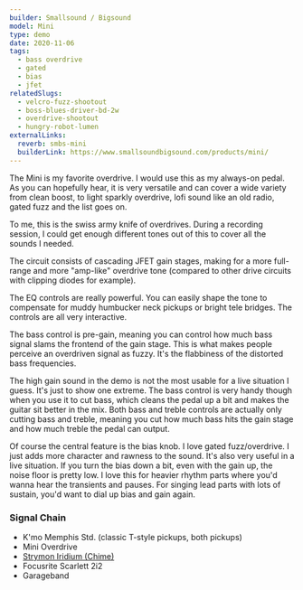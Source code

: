 ```yaml
---
builder: Smallsound / Bigsound
model: Mini
type: demo
date: 2020-11-06
tags:
  - bass overdrive
  - gated
  - bias
  - jfet
relatedSlugs:
  - velcro-fuzz-shootout
  - boss-blues-driver-bd-2w
  - overdrive-shootout
  - hungry-robot-lumen
externalLinks:
  reverb: smbs-mini
  builderLink: https://www.smallsoundbigsound.com/products/mini/
---
```


The Mini is my favorite overdrive. I would use this as my always-on pedal. As you can hopefully hear, it is very versatile and can cover a wide variety from clean boost, to light sparkly overdrive, lofi sound like an old radio, gated fuzz and the list goes on.

To me, this is the swiss army knife of overdrives. During a recording session, I could get enough different tones out of this to cover all the sounds I needed.

The circuit consists of cascading JFET gain stages, making for a more full-range and more "amp-like" overdrive tone (compared to other drive circuits with clipping diodes for example).

The EQ controls are really powerful. You can easily shape the tone to compensate for muddy humbucker neck pickups or bright tele bridges. The controls are all very interactive.

The bass control is pre-gain, meaning you can control how much bass signal slams the frontend of the gain stage. This is what makes people perceive an overdriven signal as fuzzy. It's the flabbiness of the distorted bass frequencies.

The high gain sound in the demo is not the most usable for a live situation I guess. It's just to show one extreme. The bass control is very handy though when you use it to cut bass, which cleans the pedal up a bit and makes the guitar sit better in the mix. Both bass and treble controls are actually only cutting bass and treble, meaning you cut how much bass hits the gain stage and how much treble the pedal can output.

Of course the central feature is the bias knob. I love gated fuzz/overdrive. I just adds more character and rawness to the sound. It's also very useful in a live situation. If you turn the bias down a bit, even with the gain up, the noise floor is pretty low. I love this for heavier rhythm parts where you'd wanna hear the transients and pauses. For singing lead parts with lots of sustain, you'd want to dial up bias and gain again.

### Signal Chain

- K'mo Memphis Std. (classic T-style pickups, both pickups)
- Mini Overdrive
- [Strymon Iridium (Chime)](/demos/strymon-iridium)
- Focusrite Scarlett 2i2
- Garageband
